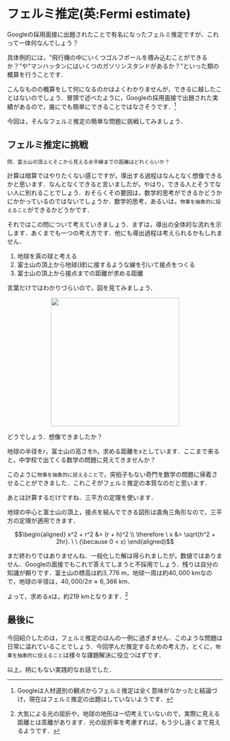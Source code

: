 # フェルミ推定(英:Fermi estimate)

Googleの採用面接に出題されたことで有名になったフェルミ推定ですが、これって一体何なんでしょう？

具体例的には，"飛行機の中にいくつゴルフボールを積み込むことができるか？"や"マンハッタンにはいくつのガソリンスタンドがあるか？"といった類の概算を行うことです．

こんなものの概算をして何になるのかはよくわかりませんが，できるに越したことはないのでしょう．冒頭で述べたように，Googleの採用面接で出題された実績があるので，誰にでも簡単にできることではなさそうです．[^1]

今回は，そんなフェルミ推定の簡単な問題に挑戦してみましょう．

## フェルミ推定に挑戦
```
問．富士山の頂上とそこから見える水平線までの距離はどれくらいか？
```

計算は暗算ではやりたくない感じですが，導出する過程はなんとなく想像できるかと思います．なんとなくできると言いましたが，やはり，できる人とそうでない人に別れることでしょう．おそらくその要因は，数学的思考ができるかどうかにかかっているのではないでしょうか．数学的思考，あるいは，`物事を抽象的に捉えること`ができるかどうかです．

それではこの問について考えていきましょう．まずは，導出の全体的な流れを示します．あくまでも一つの考え方です．他にも導出過程は考えられるかもしれません．

1. 地球を真の球と考える
1. 富士山の頂上から地球(球)に接するような線を引いて接点をつくる
1. 富士山の頂上から接点までの距離が求める距離

言葉だけではわかりづらいので，図を見てみましょう．

<div align="center">
<img src="/uploads/ccba30e8a9670e815bee70195f14e863/fuji.png" width="300">
</div>

どうでしょう．想像できましたか？

地球の半径を$`r`$，富士山の高さを$`h`$，求める距離を$`x`$としています．ここまで来ると，中学校で出てくる数学の問題に見えてきませんか？

このように`物事を抽象的に捉えること`で，突拍子もない奇門を数学の問題に帰着させることができました．これこそがフェルミ推定の本質なのだと思います．

あとは計算するだけですね．三平方の定理を使います．

地球の中心と富士山の頂上，接点を結んでできる図形は直角三角形なので，三平方の定理が適用できます．

```math
\begin{aligned}
x^2 + r^2 &= (r + h)^2 \\
\therefore \ x &= \sqrt{h^2 + 2hr}. \ \ (\because 0 < x)
\end{aligned}
```

まだ終わりではありませんね．一般化した解は得られましたが，数値ではありません．Googleの面接でもこれで答えてしまうと不採用でしょう．残りは自分の知識が頼りです．富士山の標高は約$`3,776 \ \mathrm{m}`$，地球一周は約$`40,000 \ \mathrm{km}`$なので，地球の半径は，$`40,000 / 2\pi \approx 6,366 \ \mathrm{km}`$．

よって，求める$`x`$は，約$`219 \ \mathrm{km}`$となります．[^2]

## 最後に

今回紹介したのは，フェルミ推定のほんの一例に過ぎません．このような問題は日常に溢れていることでしょう．今回学んだ推定するための考え方，とくに，`物事を抽象的に捉えること`は様々な課題解決に役立つはずです．

以上，柄にもない実践的なお話でした．

[^1]: Googleは人材選別の観点からフェルミ推定は全く意味がなかったと結論づけ，現在はフェルミ推定の出題はしていないようです．

[^2]: 大気による光の屈折や，地球の地形は一切考えていないので，実際に見える距離とは乖離があります．光の屈折率を考慮すれば，もう少し遠くまで見えるようです．